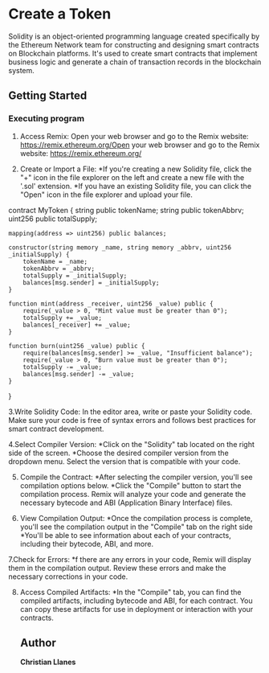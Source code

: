 

# Create a Token

Solidity is an object-oriented programming language created specifically by the Ethereum Network team for constructing and designing smart contracts on Blockchain platforms. It's used to create smart contracts that implement business logic and generate a chain of transaction records in the blockchain system.


## Getting Started

### Executing program

1. Access Remix:
 Open your web browser and go to the Remix website: https://remix.ethereum.org/Open your web browser and go to the Remix website: https://remix.ethereum.org/

2. Create or Import a File:
 *If you're creating a new Solidity file, click the "+" icon in the file explorer on the left and create a new file with the '.sol' extension.
*If you have an existing Solidity file, you can click the "Open" icon in the file explorer and upload your file.

contract MyToken {
    string public tokenName;
    string public tokenAbbrv;
    uint256 public totalSupply;

    mapping(address => uint256) public balances;

    constructor(string memory _name, string memory _abbrv, uint256 _initialSupply) {
        tokenName = _name;
        tokenAbbrv = _abbrv;
        totalSupply = _initialSupply;
        balances[msg.sender] = _initialSupply;
    }

    function mint(address _receiver, uint256 _value) public {
        require(_value > 0, "Mint value must be greater than 0");
        totalSupply += _value;
        balances[_receiver] += _value;
    }

    function burn(uint256 _value) public {
        require(balances[msg.sender] >= _value, "Insufficient balance");
        require(_value > 0, "Burn value must be greater than 0");
        totalSupply -= _value;
        balances[msg.sender] -= _value;
    }
}


3.Write Solidity Code:
In the editor area, write or paste your Solidity code. Make sure your code is free of syntax errors and follows best practices for smart contract development.

4.Select Compiler Version:
*Click on the "Solidity" tab located on the right side of the screen.
*Choose the desired compiler version from the dropdown menu. Select the version that is compatible with your code.

5. Compile the Contract:
   *After selecting the compiler version, you'll see compilation options below.
   *Click the "Compile" button to start the compilation process. Remix will analyze your code and generate the necessary bytecode and ABI (Application Binary Interface) files.

   

7. View Compilation Output:
   *Once the compilation process is complete, you'll see the compilation output in the "Compile" tab on the right side
   *You'll be able to see information about each of your contracts, including their bytecode, ABI, and more.

 7.Check for Errors:
 *f there are any errors in your code, Remix will display them in the compilation output. Review these errors and make the necessary corrections in your code.

 8. Access Compiled Artifacts:
    *In the "Compile" tab, you can find the compiled artifacts, including bytecode and ABI, for each contract. You can copy these artifacts for use in deployment or interaction with your contracts.


    ## Author
    **Christian Llanes**



